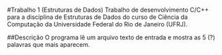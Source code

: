 #Trabalho 1 (Estruturas de Dados)
Trabalho de desenvolvimento C/C++ para a disciplina de Estruturas de Dados do curso de Ciência da Computação da Universidade Federal do Rio de Janeiro (UFRJ).

##Descrição
O programa lê um arquivo texto de entrada e mostra as 5 (?) palavras que mais aparecem.
